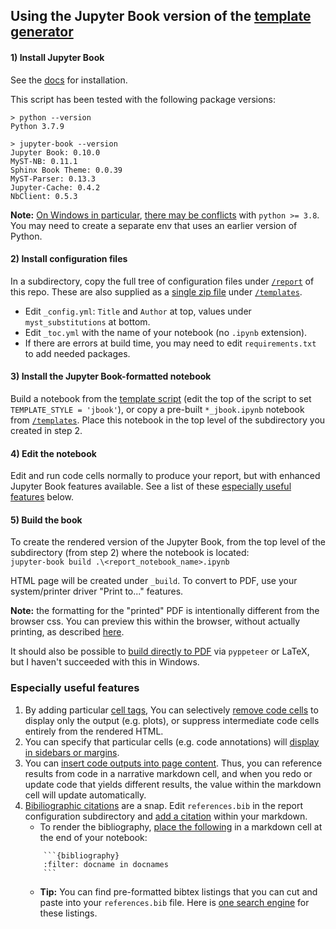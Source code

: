## Using the Jupyter Book version of the [template generator](https://github.com/roadfoodr/6.419x_report_template)

#### 1) Install Jupyter Book

See the [docs](https://jupyterbook.org/intro.html#install-jupyter-book) for installation. 

This script has been tested with the following package versions:

```
> python --version
Python 3.7.9                                                                                  
                                                                                              
> jupyter-book --version
Jupyter Book: 0.10.0
MyST-NB: 0.11.1
Sphinx Book Theme: 0.0.39
MyST-Parser: 0.13.3
Jupyter-Cache: 0.4.2
NbClient: 0.5.3
```

**Note:** [On Windows in particular](https://jupyterbook.org/advanced/windows.html), [there may be conflicts](https://github.com/executablebooks/jupyter-book/issues/906) with `python >= 3.8`.  You may need to create a separate env that uses an earlier version of Python.

#### 2) Install configuration files

In a subdirectory, copy the full tree of configuration files under [`/report`](https://github.com/roadfoodr/6.419x_report_template/tree/main/report) of this repo.  These are also supplied as a [single zip file](https://github.com/roadfoodr/6.419x_report_template/blob/main/templates/report_config.zip) under [`/templates`](https://github.com/roadfoodr/6.419x_report_template/tree/main/templates).

- Edit `_config.yml`: `Title` and `Author` at top, values under `myst_substitutions` at bottom.
- Edit `_toc.yml` with the name of your notebook (no `.ipynb` extension).
- If there are errors at build time, you may need to edit `requirements.txt` to add needed packages.

#### 3) Install the Jupyter Book-formatted notebook 

Build a notebook from the [template script](https://github.com/roadfoodr/6.419x_report_template/blob/main/build_HW_report_template.py) (edit the top of the script to set `TEMPLATE_STYLE = 'jbook'`), or copy a pre-built `*_jbook.ipynb` notebook from [`/templates`](https://github.com/roadfoodr/6.419x_report_template/tree/main/templates).  Place this notebook in the top level of the subdirectory you created in step 2.

#### 4) Edit the notebook

Edit and run code cells normally to produce your report, but with enhanced Jupyter Book features available.  See a list of these [especially useful features](#especially-useful-features) below.

#### 5) Build the book

To create the rendered version of the Jupyter Book, from the top level of the subdirectory (from step 2) where the notebook is located:  
`jupyter-book build .\<report_notebook_name>.ipynb`

HTML page will be created under `_build`.  To convert to PDF, use your system/printer driver "Print to..." features.

**Note:** the formatting for the "printed" PDF is intentionally different from the browser css.  You can preview this within the browser, without actually printing, as described [here](https://developer.chrome.com/docs/devtools/css/print-preview/).

It should also be possible to [build directly to PDF](https://jupyterbook.org/advanced/pdf.html) via `pyppeteer` or LaTeX, but I haven't succeeded with this in Windows.

### Especially useful features

1. By adding particular [cell tags](https://jupyterbook.org/content/metadata.html#adding-tags-using-notebook-interfaces), You can selectively [remove code cells](https://jupyterbook.org/interactive/hiding.html#removing-code-cell-content) to display only the output (e.g. plots), or suppress intermediate code cells entirely from the rendered HTML.
1. You can specify that particular cells (e.g. code annotations) will [display in sidebars or margins](https://jupyterbook.org/content/layout.html#sidebar-content).
1. You can [insert code outputs into page content](https://jupyterbook.org/content/code-outputs.html?highlight=glue#insert-code-outputs-into-page-content).  Thus, you can reference results from code in a narrative markdown cell, and when you redo or update code that yields different results, the value within the markdown cell will update automatically.
1. [Bibiliographic citations](https://jupyterbook.org/tutorials/references.html#create-a-bibtex-file) are a snap.  Edit `references.bib` in the report configuration subdirectory and [add a citation](https://jupyterbook.org/tutorials/references.html#add-a-citation) within your markdown.
   - To render the bibliography, [place the following](https://jupyterbook.org/content/citations.html?highlight=docname%20docnames#local-bibliographies) in a markdown cell at the end of your notebook:
   ```
       ```{bibliography}
       :filter: docname in docnames
       ```  
   ```
   - **Tip:** You can find pre-formatted bibtex listings that you can cut and paste into your `references.bib` file.  Here is [one search engine](http://bibtexsearch.com) for these listings.
